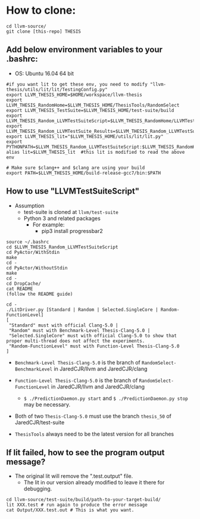 How to clone:
=====================
```
cd llvm-source/
git clone [this-repo] THESIS
```

Add below environment variables to your .bashrc:
------------------------------------------------------

* OS: Ubuntu 16.04 64 bit

```
#if you want lit to get these env, you need to modify "llvm-thesis/utils/lit/lit/TestingConfig.py"
export LLVM_THESIS_HOME=$HOME/workspace/llvm-thesis
export LLVM_THESIS_RandomHome=$LLVM_THESIS_HOME/ThesisTools/RandomSelect
export LLVM_THESIS_TestSuite=$LLVM_THESIS_HOME/test-suite/build
export LLVM_THESIS_Random_LLVMTestSuiteScript=$LLVM_THESIS_RandomHome/LLVMTestSuiteScript
export LLVM_THESIS_Random_LLVMTestSuite_Results=$LLVM_THESIS_Random_LLVMTestSuiteScript/results
export LLVM_THESIS_lit="$LLVM_THESIS_HOME/utils/lit/lit.py"
export PYTHONPATH=$LLVM_THESIS_Random_LLVMTestSuiteScript:$LLVM_THESIS_RandomHome:$PYTHONPATH
alias lit=$LLVM_THESIS_lit  #this lit is modified to read the above env

# Make sure $clang++ and $clang are using your build
export PATH=$LLVM_THESIS_HOME/build-release-gcc7/bin:$PATH
```


How to use "LLVMTestSuiteScript"
------------------------------------------------------

* Assumption
  * test-suite is cloned at `llvm/test-suite`
  * Python 3 and related packages
    * For example:
      * pip3 install progressbar2
```
source ~/.bashrc
cd $LLVM_THESIS_Random_LLVMTestSuiteScript
cd PyActor/WithStdin
make
cd -
cd PyActor/WithoutStdin
make
cd -
cd DropCache/
cat README
(follow the README guide)

cd -
./LitDriver.py [Standard | Random | Selected.SingleCore | Random-FunctionLevel]
[
 "Standard" must with official Clang-5.0 |
 "Random" must with Benchmark-Level Thesis-Clang-5.0 |
 "Selected.SingleCore" must with official Clang-5.0 to show that proper multi-thread does not affect the experiments.
 "Random-FunctionLevel" must with Function-Level Thesis-Clang-5.0
]

```
* `Benchmark-Level Thesis-Clang-5.0` is the branch of `RandomSelect-BenchmarkLevel` in JaredCJR/llvm and JaredCJR/clang
* `Function-Level Thesis-Clang-5.0` is the branch of `RandomSelect-FunctionLevel` in JaredCJR/llvm and JaredCJR/clang
    * `$ ./PredictionDaemon.py start` and `$ ./PredictionDaemon.py stop` may be necessary.

* Both of two `Thesis-Clang-5.0` must use the branch `thesis_50` of JaredCJR/test-suite
* `ThesisTools` always need to be the latest version for all branches

If lit failed, how to see the program output message?
------------------------------------------------------------
* The original lit will remove the ".test.output" file.
  * The lit in our version already modified to leave it there for debugging.
```
cd llvm-source/test-suite/build/path-to-your-target-build/
lit XXX.test # run again to produce the error message
cat Output/XXX.test.out # This is what you want.
```
